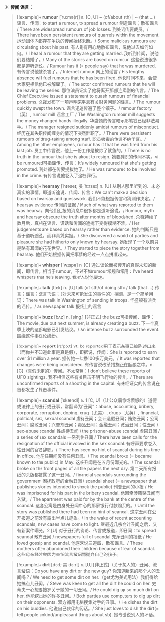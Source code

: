 ☀ <span class="category">**传闻 谣言：**</span>
>[!example]+ <span class="vocabulary">**rumour**</span> [ˈru:mə(r)]
> <span class="definition">n. [C, U] ~ (of/about sth) | ~ (that …) 谣言、传闻：</span>to start a rumour, to spread a rumour 制造谣言；散布谣言 / There are widespread rumours of job losses. 到处谣传要裁员。/ There have been persistent rumours of quarrels within the movement. 运动团体内部存在争执的传闻始终未断。/ Some malicious rumours are circulating about his past. 有人别有用心地散布谣言，说他过去如何如何。/ I heard a rumour that they are getting married. 我听到传闻，说他们要结婚了。/ Many of the stories are based on rumour. 这些说法很多都是道听途说。/ Rumour has it (= people say) that he was murdered. 有传言说他被杀害了。/ Internet rumour 网上的谣言 / His lengthy absence will fuel rumours that he has been fired. 他长时间不来，会使大家更相信他已被解雇了。/ The actor confirmed rumours that he will be leaving the series. 那位演员证实了他将离开那部连续剧的传言。/ The Chief Executive issued a statement to quash rumours of financial problems. 总裁发布了一项声明来平息有关财务问题的谣言。/ The rumour quickly swept the town. 谣言迅速传遍了整个镇子。/ rumour factory（英）, rumour mill 谣言工厂 / The Washington rumour mill suggests the money changed hands illegally. 华盛顿的传言暗示那笔钱已经非法易手。/ The manager resigned suddenly amidst rumours of misconduct. 经历在其失职传闻缠身的情况下突然辞职了。/ There were persistent rumours of drug-taking among staff. 职员吸毒的传言不绝于耳。/ Among the other employees, rumour has it that he was fired from his last job. 员工中传言说，他上一份工作是被炒了鱿鱼的。/ There is no truth in the rumour that she is about to resign. 她要辞职的传闻不实。<span class="definition">vi. be rumoured可指谣传、传言：</span>It's widely rumoured that she's getting promoted. 到处都在传要提拔她了。/ He was rumoured to be involved in the crime. 有传言说他卷入了这桩罪行。

>[!example]+ <span class="vocabulary">**hearsay**</span> [ˈhɪəseɪ; 美 ˈhɪrseɪ]
> <span class="definition">n. [U] 从别人那里听到的、未必真实的事情，即道听途说、传闻、传言：</span>We can't make a decision based on hearsay and guesswork. 我们不能根据传言和猜测作决定。/ hearsay evidence 传闻的证据 / Much of what was reported to them was hearsay. 向他们汇报的消息中很多都是道听途说。/ Rumour, myth and hearsay obscure the truth after months of bloodshed. 杀戮持续了数月后，真相在谣言、谎话和传闻的遮掩下变得模糊不清。/ Her judgements are based on hearsay rather than evidence. 她的判断只是基于道听途说，而非真凭实据。/ She discovered a world of parties and pleasure she had hitherto only known by hearsay. 她发现了一个以前只是略有耳闻的花花世界。/ They started to piece the story together from hearsay. 他们开始根据传闻把事情的经过一点点拼凑起来。

>[!example]+ <span class="vocabulary">**whisper**</span> ['wɪspə] 
> <span class="definition">n. [C] 通过谈论而被传开的真假未知的新闻，即传言，相当于rumour，不过不如rumour常规和常用：</span>I’ve heard whispers that he’s leaving. 我听人说他要走。

>[!example]+ <span class="vocabulary">**talk**</span> [tɔ:k] 
> <span class="definition">n. [U] talk (of sth/of doing sth) / talk (that …) 传言；谣言；流言飞语；（对未来可能发生的事件的）揣测。是一个简单用词：</span>There was talk in Washington of sending in troops. 华盛顿有派兵的谣传。/ as newspaper talk 报纸上的谣言
           
>[!example]+ <span class="vocabulary">**buzz**</span> [bʌz]
> <span class="definition">n. [sing.] [非正式] the buzz可指传闻、谣传：</span>The movie, due out next summer, is already creating a buzz. 下一个夏季上映的这部电影已引发热议。/ An intense buzz surrounded the event. 围绕这件事议论纷纷。
 
>[!example]+ <span class="vocabulary">**report**</span> [rɪ'pɔ:t] 
> <span class="definition">vt. be reported用于表示某事已被陈述出来（而你并不知道此事是真是假），即据说，传闻：</span>She is reported to earn over $1 million a year. 据传她一年挣100多万美元。/ It was reported that changes were being considered. 有传言说改革措施正在酝酿之中。<span class="definition">n. [C]（真假未定的）传闻。不太常用：</span>I don’t believe these reports of UFO sightings. 我不相信这些有关目击不明飞行物的传言。/ There are unconfirmed reports of a shooting in the capital. 有未经证实的传言说在首都发生了枪击事件。
           
>[!example]+ <span class="vocabulary">**scandal**</span> [ˈskændl]
> <span class="definition">n. 1 [C, U]（让公众震惊或愤怒的）道德或法律上的丑行或丑事，常翻译为“丑闻”：</span>abuse, accounting, bribery, corporate, corruption, doping, drug（尤美）, drugs（尤英）, financial, political, sex, sexual scandal 虐待丑闻；会计造假丑闻；贿赂丑闻；公司丑闻；腐败丑闻；兴奋剂丑闻；毒品丑闻；金融丑闻；政治丑闻；性丑闻 / sex-abuse scandal 性虐待丑闻 / the prisoner-abuse scandal 虐囚丑闻 / a series of sex scandals 一系列性丑闻 / There have been calls for the resignation of the official involved in the sex scandal. 有呼声要求卷入性丑闻的官员辞职。/ There has been no hint of scandal during his time in office. 他在任期间没有任何丑闻。/ The scandal broke (= became known to the public) in May. 这桩丑闻是在五月份曝光的。/ The scandal broke on the front pages of all the papers the next day. 第二天所有报纸的头版都披露了这一丑闻。/ financial scandals surrounding the government 困扰政府的金融丑闻 / scandal sheet (= a newspaper that publishes stories intended to shock the public) 刊登丑闻的小报 / He was imprisoned for his part in the bribery scandal. 他因牵涉贿赂丑闻而入狱。/ The apartment was paid for by the bank at the centre of the scandal. 这套公寓是由身处丑闻中心的那家银行付款购买的。/ Until the story was published there had been no hint of scandal. 这宗丑闻在公开报道之前没有露出半点儿迹象。/ In the wake of recent accounting scandals, new cases have come to light. 继最近几宗会计丑闻之后，又有新案件曝光。<span class="definition">2 [U] 对于丑行的谈论、传言或报道，即丑闻：</span>to spread scandal 散布丑闻 / newspapers full of scandal 充斥丑闻的报纸 / He loved gossip and scandal. 他喜欢说三道四，散布谣言。/ These mothers often abandoned their children because of fear of scandal. 这些母亲经常会因为害怕流言蜚语而抛弃自己的孩子。
           
>[!example]+ <span class="vocabulary">**dirt**</span> [dɜ:t; 美 dɜ:rt]
> <span class="definition">n. [U] [非正式]（关于某人的）丑闻、流言蜚语：</span>Do you have any dirt on the new guy? 你知道新来的那个人的丑闻吗？/ We need to get some dirt on her.（get尤为美式用法）我们得给她搞点儿丑闻。/ Steve was keen to get all the dirt he could on her. 史蒂夫一心想要搜罗关于她的一切丑闻。/ He could dig up so much dirt on her. 他能挖出她的许多丑间。/ Both parties use computers to dig up dirt on their opponents. 双方都用电脑搜集对手的丑事。/ He dishes the dirt on his buddies. 他说自己伙伴的闲话。/ She just loves to dish the dirt(= tell people unkind/unpleasant things about sb). 她专爱说别人的坏话。



